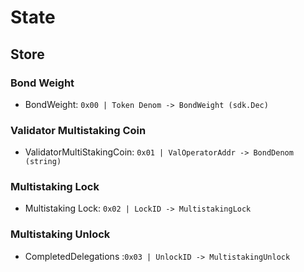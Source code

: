 <!--
order: 1
-->

# State

## Store

### Bond Weight

* BondWeight: `0x00 | Token Denom -> BondWeight (sdk.Dec)`

### Validator Multistaking Coin

* ValidatorMultiStakingCoin: `0x01 | ValOperatorAddr -> BondDenom (string)`

### Multistaking Lock 

* Multistaking Lock: `0x02 | LockID -> MultistakingLock`

### Multistaking Unlock

* CompletedDelegations :`0x03 | UnlockID -> MultistakingUnlock`